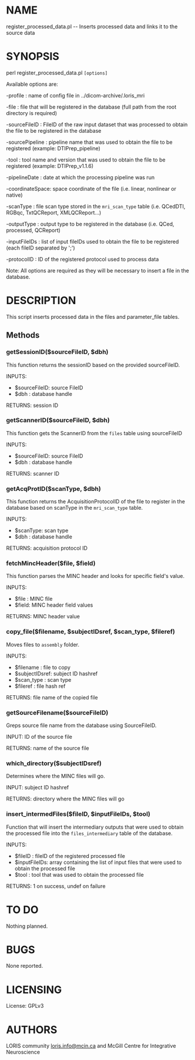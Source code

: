 # NAME

register\_processed\_data.pl -- Inserts processed data and links it to the source
data

# SYNOPSIS

perl register\_processed\_data.pl `[options]`

Available options are:

\-profile        : name of config file in ../dicom-archive/.loris\_mri

\-file           : file that will be registered in the database
                   (full path from the root directory is required)

\-sourceFileID   : FileID of the raw input dataset that was processed
                   to obtain the file to be registered in the database

\-sourcePipeline : pipeline name that was used to obtain the file to be
                   registered (example: DTIPrep\_pipeline)

\-tool           : tool name and version that was used to obtain the
                   file to be registered (example: DTIPrep\_v1.1.6)

\-pipelineDate   : date at which the processing pipeline was run

\-coordinateSpace: space coordinate of the file
                   (i.e. linear, nonlinear or native)

\-scanType       : file scan type stored in the `mri_scan_type` table
                   (i.e. QCedDTI, RGBqc, TxtQCReport, XMLQCReport...)

\-outputType     : output type to be registered in the database
                   (i.e. QCed, processed, QCReport)

\-inputFileIDs   : list of input fileIDs used to obtain the file to
                   be registered (each fileID separated by ';')

\-protocolID     : ID of the registered protocol used to process data

Note: All options are required as they will be necessary to insert a file in
the database.

# DESCRIPTION

This script inserts processed data in the files and parameter\_file tables.

## Methods

### getSessionID($sourceFileID, $dbh)

This function returns the sessionID based on the provided sourceFileID.

INPUTS:
  - $sourceFileID: source FileID
  - $dbh         : database handle

RETURNS: session ID

### getScannerID($sourceFileID, $dbh)

This function gets the ScannerID from the `files` table using sourceFileID

INPUTS:
  - $sourceFileID: source FileID
  - $dbh         : database handle

RETURNS: scanner ID

### getAcqProtID($scanType, $dbh)

This function returns the AcquisitionProtocolID of the file to register in the
database based on scanType in the `mri_scan_type` table.

INPUTS:
  - $scanType: scan type
  - $dbh     : database handle

RETURNS: acquisition protocol ID

### fetchMincHeader($file, $field)

This function parses the MINC header and looks for specific field's value.

INPUTS:
  - $file : MINC file
  - $field: MINC header field values

RETURNS: MINC header value

### copy\_file($filename, $subjectIDsref, $scan\_type, $fileref)

Moves files to `assembly` folder.

INPUTS:
  - $filename     : file to copy
  - $subjectIDsref: subject ID hashref
  - $scan\_type    : scan type
  - $fileref      : file hash ref

RETURNS: file name of the copied file

### getSourceFilename($sourceFileID)

Greps source file name from the database using SourceFileID.

INPUT: ID of the source file

RETURNS: name of the source file

### which\_directory($subjectIDsref)

Determines where the MINC files will go.

INPUT: subject ID hashref

RETURNS: directory where the MINC files will go

### insert\_intermedFiles($fileID, $inputFileIDs, $tool)

Function that will insert the intermediary outputs that were used to obtain the
processed file into the `files_intermediary` table of the database.

INPUTS:
  - $fileID      : fileID of the registered processed file
  - $inputFileIDs: array containing the list of input files that were
                    used to obtain the processed file
  - $tool        : tool that was used to obtain the processed file

RETURNS: 1 on success, undef on failure

# TO DO

Nothing planned.

# BUGS

None reported.

# LICENSING

License: GPLv3

# AUTHORS

LORIS community <loris.info@mcin.ca> and McGill Centre for Integrative Neuroscience
